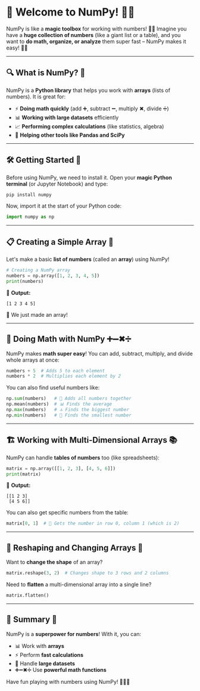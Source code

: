 # 🚀 Welcome to NumPy! 🔢✨

NumPy is like a **magic toolbox** for working with numbers! 🎩✨ Imagine you have a **huge collection of numbers** (like a giant list or a table), and you want to **do math, organize, or analyze** them super fast – NumPy makes it easy! 🧮💡

---
## 🔍 What is NumPy? 🧐

NumPy is a **Python library** that helps you work with **arrays** (lists of numbers). It is great for:
- ⚡ **Doing math quickly** (add ➕, subtract ➖, multiply ✖, divide ➗)
- 📊 **Working with large datasets** efficiently
- 📈 **Performing complex calculations** (like statistics, algebra)
- 🔄 **Helping other tools like Pandas and SciPy**

---
## 🛠 Getting Started 🏁

Before using NumPy, we need to install it. Open your **magic Python terminal** (or Jupyter Notebook) and type:

```python
pip install numpy
```

Now, import it at the start of your Python code:

```python
import numpy as np
```

---
## 📋 Creating a Simple Array 🎯

Let's make a basic **list of numbers** (called an **array**) using NumPy!

```python
# Creating a NumPy array
numbers = np.array([1, 2, 3, 4, 5])
print(numbers)
```

🔹 **Output:**
```
[1 2 3 4 5]
```
🎉 We just made an array!

---
## 🧮 Doing Math with NumPy ➕➖✖➗

NumPy makes **math super easy**! You can add, subtract, multiply, and divide whole arrays at once:

```python
numbers + 5  # Adds 5 to each element
numbers * 2  # Multiplies each element by 2
```

You can also find useful numbers like:

```python
np.sum(numbers)   # 🔢 Adds all numbers together
np.mean(numbers)  # 📊 Finds the average
np.max(numbers)   # 🔝 Finds the biggest number
np.min(numbers)   # 🔽 Finds the smallest number
```

---
## 🏗 Working with Multi-Dimensional Arrays 📚

NumPy can handle **tables of numbers** too (like spreadsheets):

```python
matrix = np.array([[1, 2, 3], [4, 5, 6]])
print(matrix)
```

🔹 **Output:**
```
[[1 2 3]
 [4 5 6]]
```

You can also get specific numbers from the table:
```python
matrix[0, 1]  # 🎯 Gets the number in row 0, column 1 (which is 2)
```

---
## 🔄 Reshaping and Changing Arrays 🔧

Want to **change the shape** of an array?
```python
matrix.reshape(3, 2)  # Changes shape to 3 rows and 2 columns
```

Need to **flatten** a multi-dimensional array into a single line?
```python
matrix.flatten()
```

---
## 🎯 Summary 🎉

NumPy is a **superpower for numbers**! With it, you can:
- 📊 Work with **arrays**
- ⚡ Perform **fast calculations**
- 🔢 Handle **large datasets**
- ➕➖✖➗ Use **powerful math functions**

Have fun playing with numbers using NumPy! 🎉🐍🚀